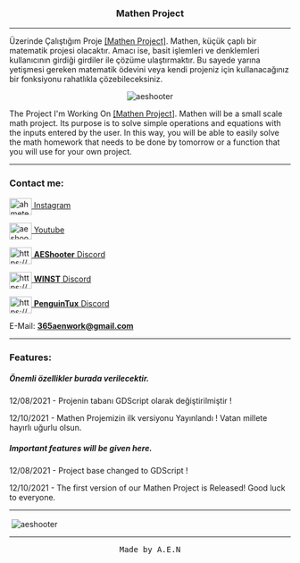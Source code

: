 
<h3 align="center">Mathen Project</h3><hr>

Üzerinde Çalıştığım Proje <a href="https://github.com/AEShooter/Mathen">[Mathen Project]</a>. Mathen, küçük çaplı bir matematik projesi olacaktır. Amacı ise, basit işlemleri ve denklemleri kullanıcının girdiği girdiler ile çözüme ulaştırmaktır. Bu sayede yarına yetişmesi gereken matematik ödevini veya kendi projeniz için kullanacağınız bir fonksiyonu rahatlıkla çözebileceksiniz.<br>

<p align="center"> <img src="https://komarev.com/ghpvc/?username=aeshooter&label=Profile%20views&color=0e75b6&style=flat" alt="aeshooter" /> </p>

The Project I'm Working On <a href="https://github.com/AEShooter/Mathen">[Mathen Project]</a>. Mathen will be a small scale math project. Its purpose is to solve simple operations and equations with the inputs entered by the user. In this way, you will be able to easily solve the math homework that needs to be done by tomorrow or a function that you will use for your own project.<hr>

<h3 align="left">Contact me:</h3>
<p align="left">

<a href="https://instagram.com/ahmetennn" target="_blank"> <img align="center" src="https://raw.githubusercontent.com/rahuldkjain/github-profile-readme-generator/master/src/images/icons/Social/instagram.svg" alt="ahmetennn" height="30" width="40" /> Instagram </a>


<a href="https://www.youtube.com/c/aeshooter" target="_blank"><img align="center" src="https://raw.githubusercontent.com/rahuldkjain/github-profile-readme-generator/master/src/images/icons/Social/youtube.svg" alt="aeshooter" height="30" width="40" /> Youtube </a>


<a href="https://discord.gg/scRh8nhzSx" target="_blank"><img align="center" src="https://raw.githubusercontent.com/rahuldkjain/github-profile-readme-generator/master/src/images/icons/Social/discord.svg" alt="https://discord.gg/scRh8nhzSx" height="30" width="40" /> **AEShooter** Discord </a>
  
<a href="https://discord.gg/VEm2M3aPep" target="_blank"><img align="center" src="https://raw.githubusercontent.com/rahuldkjain/github-profile-readme-generator/master/src/images/icons/Social/discord.svg" alt="https://discord.gg/VEm2M3aPep" height="30" width="40" /> **WINST** Discord </a>
  
<a href="https://discord.gg/esavkSH22g" target="_blank"><img align="center" src="https://raw.githubusercontent.com/rahuldkjain/github-profile-readme-generator/master/src/images/icons/Social/discord.svg" alt="https://discord.gg/VEm2M3aPep" height="30" width="40" /> **PenguinTux** Discord </a>

E-Mail: **365aenwork@gmail.com**
</p>
<hr>

<h3 align="left">Features:</h3>
<p align="left">
<h5>Önemli özellikler burada verilecektir.</h5>
<p>12/08/2021 - Projenin tabanı GDScript olarak değiştirilmiştir !</p>
<p>12/10/2021 - Mathen Projemizin ilk versiyonu Yayınlandı ! Vatan millete hayırlı uğurlu olsun.</p>
<h5>Important features will be given here.</h5>
<p>12/08/2021 - Project base changed to GDScript !</p>
<p>12/10/2021 - The first version of our Mathen Project is Released! Good luck to everyone.</p>

<hr>
<p>&nbsp;<img align="center" src="https://github-readme-stats.vercel.app/api?username=aeshooter&show_icons=true&theme=dark&hide_border=true&locale=tr" alt="aeshooter"/></p>
<hr>
<p align="center"><tt>Made by A.E.N</tt></p>
